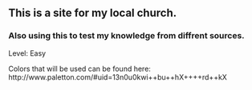 <h2>This is a site for my local church.</h2> 
<h3>Also using this to test my knowledge from diffrent sources.</h3> 

<p>
Level: Easy
</p>
<p>
Colors that will be used can be found here:   http://www.paletton.com/#uid=13n0u0kwi++bu++hX++++rd++kX 
</p>
